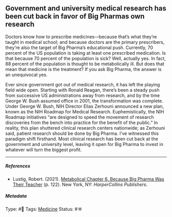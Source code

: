 ## Government and university medical research has been cut back in favor of Big Pharmas own research

Doctors know how to prescribe medicines—because that’s what they’re taught in medical school; and because doctors are the primary prescribers, they’re also the target of Big Pharma’s educational push. Currently, 70 percent of the US population is taking at least one prescribed medication. Is that because 70 percent of the population is sick? Well, actually yes. In fact, 88 percent of the population is thought to be metabolically ill. But does that mean that medicine is the treatment? If you ask Big Pharma, the answer is an unequivocal yes. 

Ever since government got out of medical research, it has left the playing field wide open. Starting with Ronald Reagan, there’s been a steady push from successive US administrations away from research, and by the time George W. Bush assumed office in 2001, the transformation was complete. Under George W. Bush, NIH Director Elias Zerhouni announced a new plan, known as the NIH Roadmap for Medical Research. Euphemistically, the NIH Roadmap initiatives “are designed to speed the movement of research discoveries from the bench into practice for the benefit of the public.” In reality, this plan shuttered clinical research centers nationwide; as Zerhouni said, patient research should be done by Big Pharma. I’ve witnessed this paradigm shift firsthand. Most clinical research has been cut back at the government and university level, leaving it open for Big Pharma to invest in whatever will turn the biggest profit.

---

##### References

* Lustig, Robert. (2021). [Metabolical Chapter 6. Because Big Pharma Was Their Teacher](Metabolical%20Chapter%206.%20Because%20Big%20Pharma%20Was%20Their%20Teacher.md) (p. 122). New York, NY: *HarperCollins Publishers*.

##### Metadata

Type: #🔴 
Tags: [Medicine](Medicine.md) 
Status: #☀️ 
